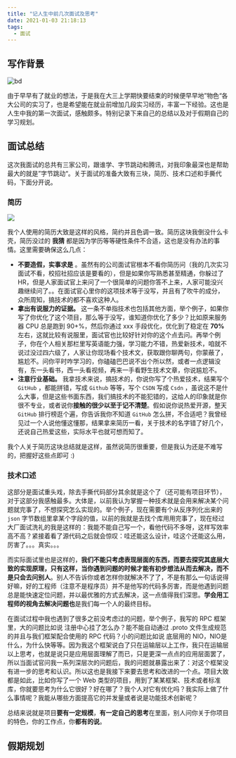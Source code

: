 ```yaml
---
title: "记人生中前几次面试及思考"
date: 2021-01-03 21:18:13
tags:
  - 面试
---
```


## 写作背景

![bd](https://gitee.com/sh1luo/imgs/raw/master/imgs/bd.jpg)

由于早早有了就业的想法，于是我在大三上学期快要结束的时候便早早地”物色“各大公司的实习了，也是希望能在就业前增加几段实习经历，丰富一下经验。这也是人生中我的第一次面试，感触颇多。特别记录下来自己的总结以及对于假期自己的学习规划。

## 面试总结

这次我面试的总共有三家公司，跟谁学、字节跳动和腾讯，对我印象最深也是帮助最大的就是”字节跳动“。关于面试的准备大致有三块，简历、技术口述和手撕代码，下面分开说。

### 简历

![](https://blogimagee.oss-cn-beijing.aliyuncs.com/images/image-20210103221551405.png)

我个人使用的简历大致是这样的风格，简约并且色调一致。简历这块我倒没什么卡壳，简历没过的 **我猜** 都是因为学历等等硬性条件不合适，这也是没有办法的事情。这里需要确保这么几点：

- **不要造假，实事求是** 。虽然有的公司面试官根本不看你简历问（我的几次实习面试不看，校招社招应该是要看的），但是如果你写熟悉甚至精通，你躲过了 HR，但是人家面试官上来问了一个很简单的问题你答不上来，人家可能没兴趣继续问了。。在面试官心里你的这项技术等于没写，并且有了吹牛的成分，众所周知，搞技术的都不喜欢这种人。
- **拿出有说服力的证据。** 这一条不单指技术也包括其他方面，举个例子，如果你写了你优化了这个项目，那么等于没写，谁知道你优化了多少？比如原来服务器 CPU 总是跑到 90+%，然后你通过 xxx 手段优化，优化到了稳定在 **70%** 左右，这就比较有说服里，面试官也比较好针对你的这个点去问。再举个例子，你在个人相关那栏里写英语能力强，学习能力不错，热爱新技术，咱就不说过没过四六级了，人家让你现场看个技术文，获取跟你聊两句，你蒙蔽了，尴尬不。问你平时咋学习的，你磕磕巴巴说不出个所以然，或者一点逻辑没有，东一头看书，西一头看视频，再来一手看野生技术文章，你说尴尬不。
- **注意行业基础。** 我拿技术来说，搞技术的，你说你写了个热爱技术，结果写个 `GitHub` ，都能拼错，写成 `Github` 等等，写个 `CSDN` 写成 `Csdn` ，虽说这不是什么大事，但是这些书面东西，我们搞技术的不能犯错的，这给人的印象就是你很不专业，或者说你**接触的很少以至于记不清楚**。假如说你说热爱开源，整天 `GitHub` 排行榜逛个遍，你告诉我你不知道 `GitHub` 怎么拼，不合适吧？我曾经见过一个人说他懂这懂那，结果拿来简历一看，关于技术的名字错了好几个，还说自己热爱这些，实际水平也就可想而知了。

我个人关于简历这块总结就是这样，虽然说简历很重要，但是我认为还是不难写的，把握好这些点即可 :)

### 技术口述

这部分是面试重头戏，除去手撕代码部分其余就是这个了（还可能有项目环节），对于这部分我感触最多。大体是，以前我认为掌握一种技术就是会用来解决某个问题就完事了，不想探究怎么实现的。举个例子，现在需要有个从反序列化出来的 `json` 字节数组里拿某个字段的值，以前的我就是去找个库用用完事了，现在经过大厂面试洗礼的我是这样的：我能不能自己写一个，看他代码不多呀，这样写效率高不高？紧接着看了源代码之后就会惊叹：哇还能这么设计，哇这个还能这么用，厉害了。。。真实。。。

而实际面试里也是这样的，**我们不能只考虑表现层面的东西，而要去探究其底层大致的实现原理，只有这样，当你遇到问题的时候才能有初步想法从而去解决，而不是只会去问别人**。别人不告诉你或者怎样你就解决不了了，不是有那么一句话说得好嘛，好的工程师（注意不是程序员）并不是他写的代码多厉害，而是他遇到问题总是能快速定位问题，并以最优雅的方式去解决，这一点值得我们深思。**学会用工程师的视角去解决问题也**是我们每一个人的最终目标。

在面试过程中我也遇到了很多之前没考虑过的问题，举个例子，我写的 RPC 框架里，大的问题比如说 注册中心挂了怎么办？能不能自动通过 .proto 文件生成规范的并且与我们框架配合使用的 RPC 代码？小的问题比如说 底层用的 NIO，NIO是什么，为什么快等等。因为我这个框架说白了只在运输层以上工作，我只在运输层以上思考，也就是说只是应用层面理解了而已，只是更深一点点的应用层面罢了，所以当面试官问我一系列深层次的问题后，我的问题就暴露出来了：对这个框架没有进一步的思考和认识。所以这也是我接下来要去思考和改进的一个点。项目大致都是如此，比如你写了一个 Web 类型的项目，用到了某某框架、技术或者标准库，你就要思考为什么它很好？好在哪了？我个人对它有优化吗？我实际上做了什么事情呢？我能从哪些方面提高它的并发量或者说是功能技术创新呢？

总结来说就是项目**要有一定规模**，**有一定自己的思考**在里面，别人问你关于你项目的特色，你的工作点，你**都有的说**。

## 假期规划
